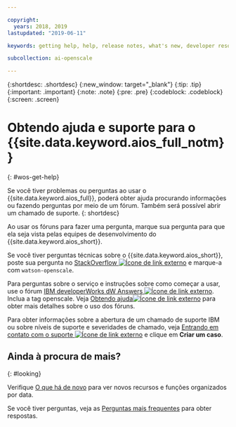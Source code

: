 ```yaml
---

copyright:
  years: 2018, 2019
lastupdated: "2019-06-11"

keywords: getting help, help, release notes, what's new, developer resources 

subcollection: ai-openscale

---
```


{:shortdesc: .shortdesc}
{:new_window: target="_blank"}
{:tip: .tip}
{:important: .important}
{:note: .note}
{:pre: .pre}
{:codeblock: .codeblock}
{:screen: .screen}

# Obtendo ajuda e suporte para o {{site.data.keyword.aios_full_notm}}
{: #wos-get-help}

Se você tiver problemas ou perguntas ao usar o {{site.data.keyword.aios_full}}, poderá
obter ajuda procurando informações ou fazendo perguntas por meio de um fórum. Também será possível abrir
um chamado de suporte.
{: shortdesc}

Ao usar os fóruns para fazer uma pergunta, marque sua pergunta para que ela seja vista pelas
equipes de desenvolvimento do {{site.data.keyword.aios_short}}.

Se você tiver perguntas técnicas sobre o {{site.data.keyword.aios_short}}, poste sua
pergunta no [StackOverflow ![Ícone de link externo](../../icons/launch-glyph.svg "Ícone de link externo")](https://stackoverflow.com/questions/tagged/watson-openscale) e marque-a com `watson-openscale`.

Para perguntas sobre o serviço e instruções sobre como começar a usar, use o fórum [IBM developerWorks dW Answers
![Ícone de link externo](../../icons/launch-glyph.svg "Ícone de link externo")](https://developer.ibm.com/?s=openscale). Inclua a tag openscale. Veja [Obtendo ajuda![Ícone de link externo](../../icons/launch-glyph.svg "Ícone de link externo")](https://developer.ibm.com/answers/smartspace/dw-answers-help/index.html) para obter mais detalhes sobre o uso dos fóruns.

Para obter informações sobre a abertura de um chamado de suporte IBM ou sobre níveis de suporte
e severidades de chamado, veja [Entrando em contato com o suporte ![Ícone de link externo](../../icons/launch-glyph.svg "Ícone de link externo")](https://cloud.ibm.com/unifiedsupport/supportcenter) e clique em **Criar um caso**.

## Ainda à procura de mais?
{: #looking}

Verifique [O que há de novo](/docs/services/ai-openscale?topic=ai-openscale-rn-relnotes)
para ver novos recursos e funções organizados por data.

Se você tiver perguntas, veja as [Perguntas mais frequentes](/docs/services/ai-openscale?topic=ai-openscale-wos-faqs) para obter respostas.
